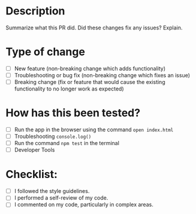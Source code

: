 # Description
Summarize what this PR did. Did these changes fix any issues? Explain.

# Type of change
* [ ] New feature (non-breaking change which adds functionality)
* [ ] Troubleshooting or bug fix (non-breaking change which fixes an issue)
* [ ] Breaking change (fix or feature that would cause the existing functionality to no longer work as expected)

# How has this been tested?
* [ ] Run the app in the browser using the command `open index.html`
* [ ] Troubleshooting `console.log()`
* [ ] Run the command `npm test` in the terminal
* [ ] Developer Tools

# Checklist:
* [ ] I followed the style guidelines.
* [ ] I performed a self-review of my code.
* [ ] I commented on my code, particularly in complex areas.